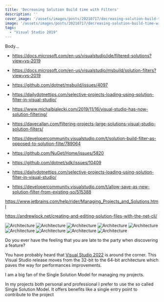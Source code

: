 ```yaml
---
title: 'Decreasing Solution Build time with Filters'
description: ''
cover_image: '/assets/images/posts/20210717/decreasing-solution-build-time-with-filters/cover_image.png'
image: '/assets/images/posts/20210717/decreasing-solution-build-time-with-filters/cover_image.png'
tags:
  - "Visual Studio 2019"
---
```


Body...

- https://docs.microsoft.com/en-us/visualstudio/ide/filtered-solutions?view=vs-2019
- https://docs.microsoft.com/en-us/visualstudio/msbuild/solution-filters?view=vs-2019
- https://github.com/dotnet/msbuild/issues/4097

- https://dailydotnettips.com/selective-projects-loading-using-solution-filter-in-visual-studio/
- https://www.michalbialecki.com/2019/11/16/visual-studio-has-now-solution-filtering/
- https://davecallan.com/filtering-projects-large-solutions-visual-studio-solution-filters/


- https://developercommunity.visualstudio.com/t/solution-build-filter-as-opposed-to-solution-filte/789064
- https://github.com/NuGet/Home/issues/5820
- https://github.com/dotnet/sdk/issues/10409
- https://dailydotnettips.com/selective-projects-loading-using-solution-filter-in-visual-studio/

- https://developercommunity.visualstudio.com/t/allow-save-as-new-solution-filter-from-existing-so/515388

https://www.jetbrains.com/help/rider/Managing_Projects_and_Solutions.html

https://andrewlock.net/creating-and-editing-solution-files-with-the-net-cli/



![Architecture](/assets/images/posts/20210717/decreasing-solution-build-time-with-filters/001_vs2019_sln_all_projects.png)
![Architecture](/assets/images/posts/20210717/decreasing-solution-build-time-with-filters/002_vs2019_sln_unload_projects.png)
![Architecture](/assets/images/posts/20210717/decreasing-solution-build-time-with-filters/003_vs2019_sln_save_filter_001.png)
![Architecture](/assets/images/posts/20210717/decreasing-solution-build-time-with-filters/004_vs2019_sln_reload_project_dependencies.png)
![Architecture](/assets/images/posts/20210717/decreasing-solution-build-time-with-filters/005_vs2019_sln_save_filter_002.png)
![Architecture](/assets/images/posts/20210717/decreasing-solution-build-time-with-filters/006_vs2019_sln_save_filter_003.png)
![Architecture](/assets/images/posts/20210717/decreasing-solution-build-time-with-filters/007_vs2019_slnf_project_overview.png)
![Architecture](/assets/images/posts/20210717/decreasing-solution-build-time-with-filters/008_vs2019_slnf_add_existing_project.png)
![Architecture](/assets/images/posts/20210717/decreasing-solution-build-time-with-filters/009_vs2019_slnf_update_solution_filter.png)










Do you ever have the feeling that you are late to the party when discovering a feature?




You have probably heard that [Visual Studio 2022](https://devblogs.microsoft.com/visualstudio/visual-studio-2022-preview-1-now-available) is around the corner. This Visual Studio release moves from the 32-bit to the 64-bit architecture which paves the way for performances improvements. 

I am a big fan of the Single Solution Model for managing my projects. 

In my projects both personal and professional I prefer to use the so called Single Solution Model. It offers benefits like a single entry point to contribute to the project



